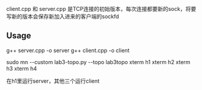 client.cpp 和 server.cpp 是TCP连接的初始版本，每次连接都要新的sock，将要写新的版本会保存新加入进来的客户端的sockfd

## Usage
g++ server.cpp -o server
g++ client.cpp -o client

sudo mn --custom lab3-topo.py --topo lab3topo
xterm h1
xterm h2
xterm h3
xterm h4

在h1里运行server，其他三个运行client
